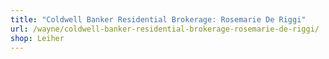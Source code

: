```yaml
---
title: "Coldwell Banker Residential Brokerage: Rosemarie De Riggi"
url: /wayne/coldwell-banker-residential-brokerage-rosemarie-de-riggi/
shop: Leiher
---
```

